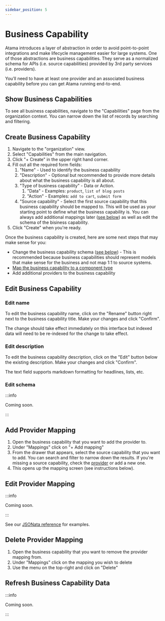 ```yaml
---
sidebar_position: 5
---
```


# Business Capability
Atama introduces a layer of abstraction in order to avoid point-to-point integrations and make lifecycle management easier for large systems. One of those abstractions are business capabilities. They serve as a normalized schema for APIs (i.e. source capabilities) provided by 3rd party services (i.e. providers).

You’ll need to have at least one provider and an associated business capability before you can get Atama running end-to-end.

## Show Business Capabilities
To see all business capabilities, navigate to the "Capabilities" page from the organization context. You can narrow down the list of records by searching and filtering.

## Create Business Capability
1. Navigate to the "organization" view.
2. Select "Capabilities" from the main navigation.
3. Click "+ Create" in the upper right hand corner.
4. Fill out all the required form fields:
    1. "Name" - Used to identify the business capability
    2. "Description" - Optional but recommended to provide more details about what the business capability is all about.
    3. "Type of business capability" - Data or Action.
        1. "Data" - Examples: `product`, `list of blog posts`
        2. "Action" - Examples: `add to cart`, `submit form`
    4. "Source capability" - Select the first source capability that this business capability should be mapped to. This will be used as your starting point to define what the business capability is. You can always add additional mappings later ([see below](#add-provider-mapping)) as well as edit the schema of the bisiness capability.
5. Click "Create" when you're ready.

Once the business capability is created, here are some next steps that may make sense for you:

* Change the business capability schema ([see below](#edit-schema)) - This is recommended because business capabilities should represent models that make sense for the business and not map 1:1 to source systems.
* [Map the business capability to a component type](../composer-studio/authoring-guides/component/index.md#example-mapping)
* Add additional providers to the business capability

## Edit Business Capability

### Edit name
To edit the business capability name, click on the "Rename" button right next to the business capability title. Make your changes and click "Confirm".

The change should take effect immediately on this interface but indexed data will need to be re-indexed for the change to take effect.

### Edit description
To edit the business capability description, click on the "Edit" button below the existing description. Make your changes and click "Confirm".

The text field supports markdown formatting for headlines, lists, etc.

### Edit schema

:::info

Coming soon.

:::

## Add Provider Mapping

1. Open the business capability that you want to add the provider to.
2. Under "Mappings" click on "+ Add mapping"
3. From the drawer that appears, select the source capability that you want to add. You can search and filter to narrow down the results. If you're missing a source capability, check the [provider](../composer-core/providers/README.md) or add a new one.
4. This opens up the mapping screen (see instructions below).

## Edit Provider Mapping

:::info

Coming soon.

:::

See our [JSONata reference](../reference/jsonata-reference.md) for examples.

## Delete Provider Mapping

1. Open the business capability that you want to remove the provider mapping from.
2. Under "Mappings" click on the mapping you wish to delete
3. Use the menu on the top-right and click on "Delete"

## Refresh Business Capability Data

:::info

Coming soon.

:::
